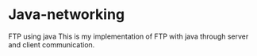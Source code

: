 # Java-networking
FTP using java
This is my implementation of FTP with java through server and client communication.
